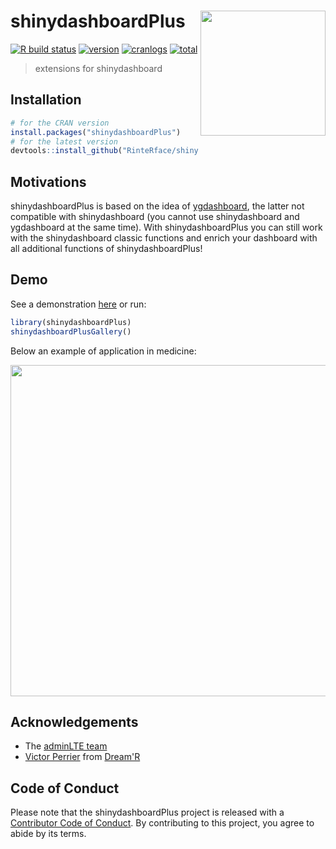 # shinydashboardPlus <img src="https://rinterface.com/inst/images/shinydashboardPlus.svg" width="200px" align="right"/>

[![R build status](https://github.com/RinteRface/shinydashboardPlus/workflows/R-CMD-check/badge.svg)](https://github.com/RinteRface/shinydashboardPlus/actions)
[![version](https://www.r-pkg.org/badges/version/shinydashboardPlus)](https://CRAN.R-project.org/package=shinydashboardPlus)
[![cranlogs](https://cranlogs.r-pkg.org/badges/shinydashboardPlus)](https://CRAN.R-project.org/package=shinydashboardPlus)
[![total](https://cranlogs.r-pkg.org/badges/grand-total/shinydashboardPlus)](https://www.rpackages.io/package/shinydashboardPlus)

> extensions for shinydashboard

## Installation

```r
# for the CRAN version
install.packages("shinydashboardPlus")
# for the latest version
devtools::install_github("RinteRface/shinydashboardPlus")
```

## Motivations

shinydashboardPlus is based on the idea of [ygdashboard](https://github.com/gyang274/ygdashboard/tree/master/R), 
the latter not compatible with shinydashboard (you cannot use shinydashboard and ygdashboard at the same time). With shinydashboardPlus you can still work with the shinydashboard classic functions and enrich
your dashboard with all additional functions of shinydashboardPlus!

## Demo

See a demonstration [here](https://shinylive.io/r/editor/#h=0&code=NobwRAdghgtgpmAXGKAHVA6ASmANGAYwHsIAXOMpMAGwEsAjAJykYE8AKAZwAtaJWAlAB0IdJiw48+rACZQe9IixnDRDZmy69+chUsYyACtQCunVSKn8AgugAitRl1adyMDADNa1OOyFg4AA9YVB9Of1wAAlQoAgBrKABzOEiAXkj-K1l5bkVlYzN-AQEwAF8AXSA)
or run:
```r
library(shinydashboardPlus)
shinydashboardPlusGallery()
```

Below an example of application in medicine:

<img src="man/figures/shinydashPlus_demo.png" width="848" height="530">
<br>

## Acknowledgements

- The [adminLTE team](https://adminlte.io)
- [Victor Perrier](https://github.com/pvictor) from [Dream'R](https://www.dreamrs.fr)


## Code of Conduct
  
  Please note that the shinydashboardPlus project is released with a [Contributor Code of Conduct](https://contributor-covenant.org/version/2/0/CODE_OF_CONDUCT.html). By contributing to this project, you agree to abide by its terms.